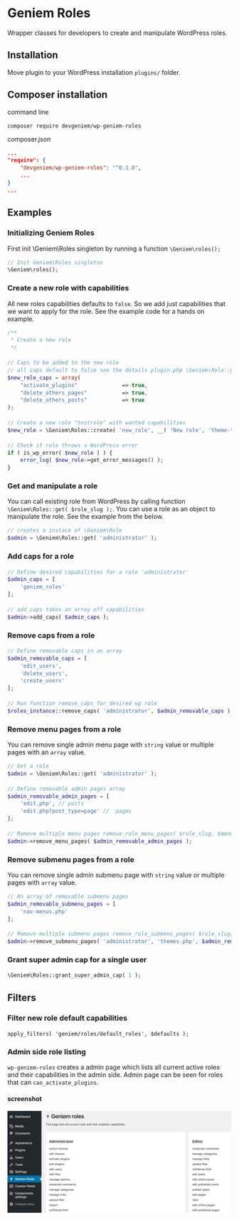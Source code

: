# Geniem Roles
Wrapper classes for developers to create and manipulate WordPress roles.

## Installation
Move plugin to your WordPress installation `plugins/` folder.

## Composer installation
command line
```
composer require devgeniem/wp-geniem-roles
```
composer.json
```json
...
"require": {
    "devgeniem/wp-geniem-roles": "^0.1.0",
    ...
}
...
```

## Examples

### Initializing Geniem Roles
First init \Geniem\Roles singleton by running a function `\Geniem\roles();`
```php
// Init Geniem\Roles singleton
\Geniem\roles();
```

### Create a new role with capabilities
All new roles capabilities defaults to `false`. So we add just capabilities that we want to apply for the role. See the example code for a hands on example.

```php
/**
 * Create a new role
 */

// Caps to be added to the new role
// all caps default to false see the details plugin.php \Geniem\Role::get_default_caps()
$new_role_caps = array(
    "activate_plugins"              => true,
    "delete_others_pages"           => true,
    "delete_others_posts"           => true
);

// Create a new role "testrole" with wanted capabilities
$new_role = \Geniem\Roles::create( 'new_role', __( 'New role', 'theme-text-domain' ), $new_role_caps );

// Check if role throws a WordPress error
if ( is_wp_error( $new_role ) ) {
    error_log( $new_role->get_error_messages() );
}
```

### Get and manipulate a role
You can call existing role from WordPress by calling function `\Geniem\Roles::get( $role_slug );`. You can use a role as an object to manipulate the role. See the example from the below.

```php
// creates a instace of \Geniem\Role
$admin = \Geniem\Roles::get( 'administrator' );
```

### Add caps for a role
```php
// Define desired capabilities for a role 'administrator'
$admin_caps = [
    'geniem_roles'
];

// add_caps takes an array off capabilities
$admin->add_caps( $admin_caps );
```

### Remove caps from a role
```php
// Define removable caps in an array
$admin_removable_caps = [
    'edit_users',
    'delete_users',
    'create_users'
];

// Run function remove_caps for desired wp role
$roles_instance::remove_caps( 'administrator', $admin_removable_caps );
```

### Remove menu pages from a role
You can remove single admin menu page with `string` value or multiple pages with an `array` value.

```php
// Get a role
$admin = \Geniem\Roles::get( 'administrator' );

// Define removable admin pages array
$admin_removable_admin_pages = [
    'edit.php', // posts
    'edit.php?post_type=page' //  pages
];

// Remove multiple menu pages remove_role_menu_pages( $role_slug, $menu_pages )
$admin->remove_menu_pages( $admin_removable_admin_pages );
```

### Remove submenu pages from a role
You can remove single admin submenu page with `string` value or multiple pages with `array` value.

```php
// An array of removable submenu pages
$admin_removable_submenu_pages = [
    'nav-menus.php'
];

// Remove multiple submenu pages remove_role_submenu_pages( $role_slug, $parent_slug, $menu_pages )
$admin->remove_submenu_pages( 'administrator', 'themes.php', $admin_removable_submenu_pages );
```

### Grant super admin cap for a single user
```php
\Geniem\Roles::grant_super_admin_cap( 1 );
```

## Filters
### Filter new role default capabilities
`apply_filters( 'geniem/roles/default_roles', $defaults );`

### Admin side role listing
`wp-geniem-roles` creates a admin page which lists all current active roles and their capabilities in the admin side. Admin page can be seen for roles that can `can_activate_plugins`.

#### screenshot
![Admin side screenshot](docs/images/screenshot-admin.png)
